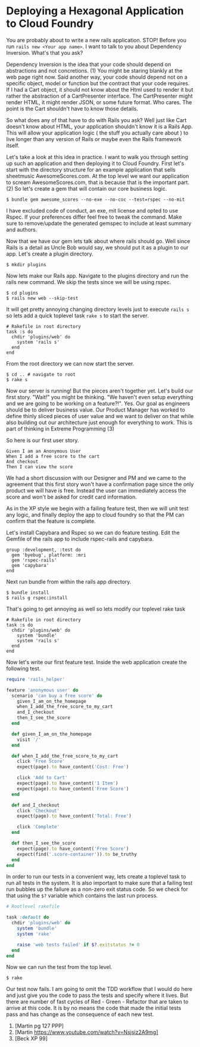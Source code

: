 # Deploying a Hexagonal Application to Cloud Foundry 

You are probably about to write a new rails application. STOP! Before you run `rails new <Your app name>`. I want 
to talk to you about Dependency Inversion. What's that you ask?

Dependency Inversion is the idea that your code should depend on abstractions and not concretions. (1)
You might be staring blankly at the web page right now. Said another way, your code should depend not on a specific
object, model or function but the contract that your code requires. If I had a Cart object, it should not know about 
the Html used to render it but rather the abstraction of a CartPresenter interface. The CartPresenter might render HTML,
 it might render JSON, or some future format. Who cares. The point is the Cart shouldn't have to know those details.
 
So what does any of that have to do with Rails you ask? Well just like Cart doesn't know about HTML, your application
shouldn't know it is a Rails App. This will allow your application logic ( the stuff you actually care about ) to live longer
than any version of Rails or maybe even the Rails framework itself. 
 
Let's take a look at this idea in practice. I want to walk you through setting up such an application and then 
deploying it to Cloud Foundry. First let's start with the directory structure for an example application that sells sheetmusic AwesomeScores.com. 
At the top level we want our application to scream AwesomeScores.com, that is because that is the important part. (2)
So let's create a gem that will contain our core business logic. 

```
$ bundle gem awesome_scores --no-exe --no-coc --test=rspec --no-mit
```

I have excluded code of conduct, an exe, mit license and opted to use Rspec. If your 
preferences differ feel free to tweak the command. Make sure to remove/update the generated gemspec to 
include at least summary and authors.

Now that we have our gem lets talk about where rails should go. Well since Rails is a detail as Uncle Bob would say, we should
put it as a plugin to our app. Let's create a plugin directory. 

```
$ mkdir plugins
```

Now lets make our Rails app. Navigate to the plugins directory and run the rails new command.
We skip the tests since we will be using rspec.
```
$ cd plugins
$ rails new web --skip-test
```

It will get pretty annoying changing directory levels just to execute `rails s` so lets add a quick toplevel task `rake s`
 to start the server. 
 
```
# Rakefile in root directory
task :s do
  chdir 'plugins/web' do
    system 'rails s'
  end
end
```

From the root directory we can now start the server.

```
$ cd .. # navigate to root
$ rake s
```

Now our server is running! But the pieces aren't together yet. Let's build our first story. "Wait!" you might be thinking.
"We haven't even setup everything and we are going to be working on a feature?!". Yes. Our goal as engineers should be 
to deliver business value. Our Product Manager has worked to define thinly sliced pieces of user value and we want to 
deliver on that while also building out our architecture just enough for everything to work. This is part of thinking in Extreme Programming (3)

So here is our first user story. 
~~~~
Given I am an Anonymous User
When I add a free score to the cart
And checkout
Then I can view the score 
~~~~

We had a short discussion with our Designer and PM and we came to the agreement that this first story won't have a confirmation
page since the only product we will have is free. Instead the user can immediately access the score and won't be asked for credit card information.

As in the XP style we begin with a failing feature test, then we will unit test any logic, and finally deploy the app to cloud foundry so that 
the PM can confirm that the feature is complete. 

Let's install Capybara and Rspec so we can do feature testing. 
Edit the Gemfile of the rails app to include rspec-rails and capybara.
```
group :development, :test do
  gem 'byebug', platform: :mri
  gem 'rspec-rails'
  gem 'capybara'
end
```

Next run bundle from within the rails app directory.
```
$ bundle install
$ rails g rspec:install
```

That's going to get annoying as well so lets modify our toplevel rake task
```
# Rakefile in root directory
task :s do
  chdir 'plugins/web' do
    system 'bundle'
    system 'rails s'
  end
end
```

Now let's write our first feature test. Inside the web application create the following test.

```ruby
require 'rails_helper'

feature 'anonymous user' do
  scenario 'can buy a free score' do
    given_I_am_on_the_homepage
    when_I_add_the_free_score_to_my_cart
    and_I_checkout
    then_I_see_the_score
  end

  def given_I_am_on_the_homepage
    visit '/'
  end

  def when_I_add_the_free_score_to_my_cart
    click 'Free Score'
    expect(page).to have_content('Cost: Free')

    click 'Add to Cart'
    expect(page).to have_content('1 Item')
    expect(page).to have_content('Free Score')
  end

  def and_I_checkout
    click 'Checkout'
    expect(page).to have_content('Total: Free')

    click 'Complete'
  end

  def then_I_see_the_score
    expect(page).to have_content('Free Score')
    expect(find('.score-container')).to be_truthy
  end
end
```

In order to run our tests in a convenient way, lets create a toplevel task to run all tests in the system. It is also important
to make sure that a failing test run bubbles up the failure as a non-zero exit status code. So we check for that
using the `$?` variable which contains the last run process.

```ruby
# Rootlevel rakefile

task :default do
  chdir 'plugins/web' do
    system 'bundle'
    system 'rake'

    raise 'web tests failed' if $?.exitstatus != 0
  end
end
```
 
Now we can run the test from the top level. 
```
$ rake 
```

Our test now fails. I am going to omit the TDD workflow that I would do here and just give you the code to pass the 
tests and specify where it lives. But there are number of fast cycles of Red - Green - Refactor that are taken to arrive at this
code. It is by no means the code that made the initial tests pass and has change as the consequence of each new test.
 
1. [Martin pg 127 PPP]
2. [Martin https://www.youtube.com/watch?v=Nsjsiz2A9mg]
3. [Beck XP 99]